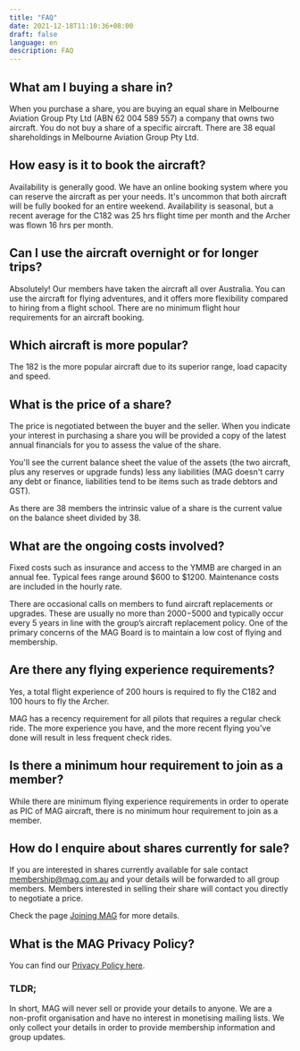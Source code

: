 ```yaml
---
title: "FAQ"
date: 2021-12-18T11:10:36+08:00
draft: false
language: en
description: FAQ
---
```


## What am I buying a share in?

When you purchase a share, you are buying an equal share in Melbourne Aviation Group Pty Ltd (ABN 62 004 589 557) a company that owns two aircraft. You do not buy a share of a specific aircraft. There are 38 equal shareholdings in Melbourne Aviation Group Pty Ltd.

## How easy is it to book the aircraft?

Availability is generally good. We have an online booking system where you can reserve the aircraft as per your needs. It's uncommon that both aircraft will be fully booked for an entire weekend. Availability is seasonal, but a recent average for the C182 was 25 hrs flight time per month and the Archer was flown 16 hrs per month.

## Can I use the aircraft overnight or for longer trips?

Absolutely! Our members have taken the aircraft all over Australia. You can use the aircraft for flying adventures, and it offers more flexibility compared to hiring from a flight school. There are no minimum flight hour requirements for an aircraft booking.

## Which aircraft is more popular?

The 182 is the more popular aircraft due to its superior range, load capacity and speed.

## What is the price of a share?

The price is negotiated between the buyer and the seller. When you indicate your interest in purchasing a share you will be provided a copy of the latest annual financials for you to assess the value of the share.

You'll see the current balance sheet the value of the assets (the two aircraft, plus any reserves or upgrade funds) less any liabilities (MAG doesn't carry any debt or finance, liabilities tend to be items such as trade debtors and GST).

As there are 38 members the intrinsic value of a share is the current value on the balance sheet divided by 38.

## What are the ongoing costs involved?

Fixed costs such as insurance and access to the YMMB are charged in an annual fee. Typical fees range around $600 to $1200. Maintenance costs are included in the hourly rate.

There are occasional calls on members to fund aircraft replacements or upgrades. These are usually no more than $2000-$5000 and typically occur every 5 years in line with the group’s aircraft replacement policy. One of the primary concerns of the MAG Board is to maintain a low cost of flying and membership.

## Are there any flying experience requirements?

Yes, a total flight experience of 200 hours is required to fly the C182 and 100 hours to fly the Archer.

MAG has a recency requirement for all pilots that requires a regular check ride. The more experience you have, and the more recent flying you’ve done will result in less frequent check rides.

## Is there a minimum hour requirement to join as a member?

While there are minimum flying experience requirements in order to operate as PIC of MAG aircraft, there is no minimum hour requirement to join as a member.

## How do I enquire about shares currently for sale?

If you are interested in shares currently available for sale contact [membership@mag.com.au](mailto:membership@mag.com.au) and your details will be forwarded to all group members. Members interested in selling their share will contact you directly to negotiate a price.

Check the page [Joining MAG](/join/) for more details.

## What is the MAG Privacy Policy?

You can find our [Privacy Policy here](/privacy-policy).

### TLDR;

In short, MAG will never sell or provide your details to anyone. We are a non-profit organisation and have no interest in monetising mailing lists. We only collect your details in order to provide membership information and group updates.
